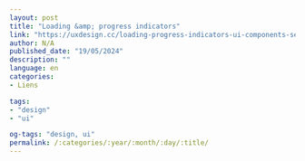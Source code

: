 ```yaml
---
layout: post
title: "Loading &amp; progress indicators"
link: "https://uxdesign.cc/loading-progress-indicators-ui-components-series-f4b1fc35339a"
author: N/A
published_date: "19/05/2024"
description: ""
language: en
categories:
- Liens

tags:
- "design"
- "ui"

og-tags: "design, ui"
permalink: /:categories/:year/:month/:day/:title/
---
```


